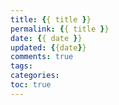 ```yaml
---
title: {{ title }}
permalink: {{ title }}
date: {{ date }}
updated: {{date}}
comments: true
tags:
categories: 
toc: true
---
```

